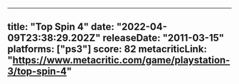 
---
title: "Top Spin 4"
date: "2022-04-09T23:38:29.202Z"
releaseDate: "2011-03-15"
platforms: ["ps3"]
score: 82
metacriticLink: "https://www.metacritic.com/game/playstation-3/top-spin-4"
---
